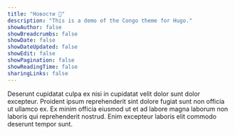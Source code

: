 ```yaml
---
title: "Новости 📰"
description: "This is a demo of the Congo theme for Hugo."
showAuthor: false
showBreadcrumbs: false
showDate: false
showDateUpdated: false
showEdit: false
showPagination: false
showReadingTime: false
sharingLinks: false
---
```


Deserunt cupidatat culpa ex nisi in cupidatat velit dolor sunt dolor excepteur. Proident ipsum reprehenderit sint dolore fugiat sunt non officia ut ullamco ex. Ex minim officia eiusmod ut et ad labore magna laborum non laboris qui reprehenderit nostrud. Enim excepteur laboris elit commodo deserunt tempor sunt.